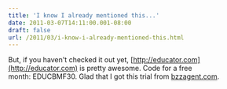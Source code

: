 ```yaml
---
title: 'I know I already mentioned this...'
date: 2011-03-07T14:11:00.001-08:00
draft: false
url: /2011/03/i-know-i-already-mentioned-this.html
---
```


But, if you haven't checked it out yet, [http://educator.com](http://educator.com) is pretty awesome. Code for a free month: EDUCBMF30. Glad that I got this trial from [bzzagent.com](http://bzzagent.com).